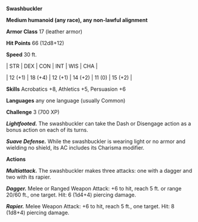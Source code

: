 **Swashbuckler**

**Medium humanoid (any race), any non-lawful alignment**

**Armor Class** 17 (leather armor)

**Hit Points** 66 (12d8+12)

**Speed** 30 ft.

|   STR   |   DEX   |   CON   |   INT   |   WIS   |   CHA   |
  
| 12 (+1) | 18 (+4) | 12 (+1) | 14 (+2) | 11 (0) | 15 (+2) |

**Skills** Acrobatics +8, Athletics +5, Persuasion +6

**Languages** any one language (usually Common)

**Challenge** 3 (700 XP)

***Lightfooted.*** The swashbuckler can take the Dash or Disengage action as a bonus action on each of its turns.

***Suave Defense.*** While the swashbuckler is wearing light or no armor and wielding no shield, its AC includes its Charisma modifier.

**Actions**

***Multiattack.*** The swashbuckler makes three attacks: one with a dagger and two with its rapier.

***Dagger.*** Melee or Ranged Weapon Attack: +6 to hit, reach 5 ft. or range 20/60 ft., one target. Hit: 6 (1d4+4) piercing damage.

***Rapier.*** Melee Weapon Attack: +6 to hit, reach 5 ft., one target. Hit: 8 (1d8+4) piercing damage.

